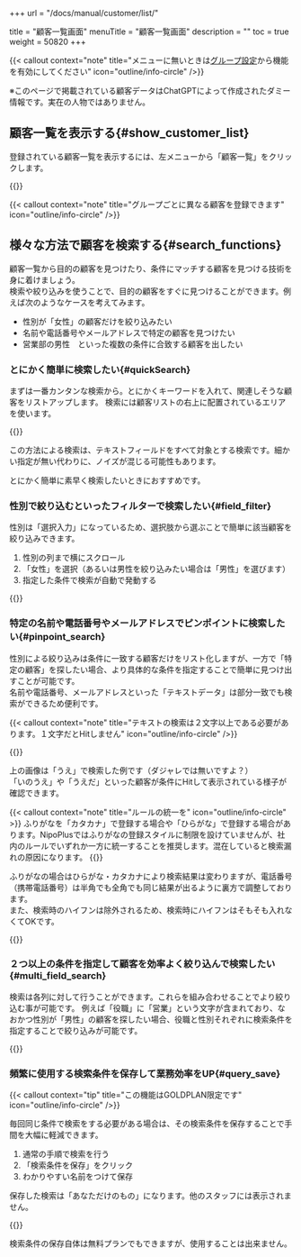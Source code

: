 +++
url = "/docs/manual/customer/list/"

title = "顧客一覧画面"
menuTitle = "顧客一覧画面"
description = ""
toc = true
weight = 50820
+++

{{< callout context="note" title="メニューに無いときは[グループ設定](/docs/setup/setting-group/#optionalFunction)から機能を有効にしてください" icon="outline/info-circle" />}}

※このページで掲載されている顧客データはChatGPTによって作成されたダミー情報です。実在の人物ではありません。

## 顧客一覧を表示する{#show_customer_list}

登録されている顧客一覧を表示するには、左メニューから「顧客一覧」をクリックします。

{{<icatch filename="img/customerList" msg="顧客一覧画面です" alice="ok">}}

{{< callout context="note" title="グループごとに異なる顧客を登録できます" icon="outline/info-circle" />}}

## 様々な方法で顧客を検索する{#search_functions}

顧客一覧から目的の顧客を見つけたり、条件にマッチする顧客を見つける技術を身に着けましょう。  
検索や絞り込みを使うことで、目的の顧客をすぐに見つけることができます。例えば次のようなケースを考えてみます。

- 性別が「女性」の顧客だけを絞り込みたい
- 名前や電話番号やメールアドレスで特定の顧客を見つけたい
- 営業部の男性　といった複数の条件に合致する顧客を出したい

### とにかく簡単に検索したい{#quickSearch}

まずは一番カンタンな検索から。とにかくキーワードを入れて、関連しそうな顧客をリストアップします。
検索には顧客リストの右上に配置されているエリアを使います。

{{<iTablet filename="img/simpleSearch" msg="難しいことを考えずにシンプルに探そう" >}}

この方法による検索は、テキストフィールドをすべて対象とする検索です。細かい指定が無い代わりに、ノイズが混じる可能性もあります。

とにかく簡単に素早く検索したいときにおすすめです。

### 性別で絞り込むといったフィルターで検索したい{#field_filter}

性別は「選択入力」になっているため、選択肢から選ぶことで簡単に該当顧客を絞り込みできます。

1. 性別の列まで横にスクロール
2. 「女性」を選択（あるいは男性を絞り込みたい場合は「男性」を選びます）
3. 指定した条件で検索が自動で発動する

{{<iTablet filename="img/customerFilter1" msg="例えば性別が女性の顧客だけを見つけたいときに使うよ" >}}

### 特定の名前や電話番号やメールアドレスでピンポイントに検索したい{#pinpoint_search}

性別による絞り込みは条件に一致する顧客だけをリスト化しますが、一方で「特定の顧客」を探したい場合、より具体的な条件を指定することで簡単に見つけ出すことが可能です。  
名前や電話番号、メールアドレスといった「テキストデータ」は部分一致でも検索ができるため便利です。

{{< callout context="note" title="テキストの検索は２文字以上である必要があります。１文字だとHitしません" icon="outline/info-circle" />}}

{{<iTablet filename="img/fulltextSearch" msg="ふりがなで検索してみましょう" alice="book">}}

上の画像は「うえ」で検索した例です（ダジャレでは無いですよ？）  
「いのうえ」や「うえだ」といった顧客が条件にHitして表示されている様子が確認できます。

{{< callout context="note" title="ルールの統一を" icon="outline/info-circle" >}}
ふりがなを「カタカナ」で登録する場合や「ひらがな」で登録する場合があります。NipoPlusではふりがなの登録スタイルに制限を設けていませんが、社内のルールでいずれか一方に統一することを推奨します。混在していると検索漏れの原因になります。
{{</callout>}}

ふりがなの場合はひらがな・カタカナにより検索結果は変わりますが、電話番号（携帯電話番号）は半角でも全角でも同じ結果が出るように裏方で調整しております。  
また、検索時のハイフンは除外されるため、検索時にハイフンはそもそも入れなくてOKです。

{{<iTablet filename="img/phoneNoSearch" msg="電話番号の場合は全角半角どっちでもOK" alice="ok">}}

### ２つ以上の条件を指定して顧客を効率よく絞り込んで検索したい{#multi_field_search}

検索は各列に対して行うことができます。これらを組み合わせることでより絞り込む事が可能です。
例えば「役職」に「営業」という文字が含まれており、なおかつ性別が「男性」の顧客を探したい場合、役職と性別それぞれに検索条件を指定することで絞り込みが可能です。

{{<iTablet filename="img/multiSearch" msg="これで顧客管理マスターだね" alice="here">}}

### 頻繁に使用する検索条件を保存して業務効率をUP{#query_save}

{{< callout context="tip" title="この機能はGOLDPLAN限定です" icon="outline/info-circle" />}}

毎回同じ条件で検索をする必要がある場合は、その検索条件を保存することで手間を大幅に軽減できます。

1. 通常の手順で検索を行う
2. 「検索条件を保存」をクリック
3. わかりやすい名前をつけて保存

保存した検索は「あなただけのもの」になります。他のスタッフには表示されません。

{{<iTablet filename="img/querySave" msg="毎回同じ検索するのが面倒？らくしようー" alice="question">}}

検索条件の保存自体は無料プランでもできますが、使用することは出来ません。
